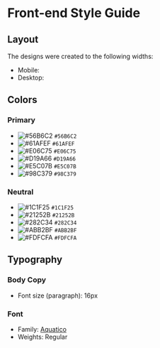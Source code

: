 # Front-end Style Guide

## Layout

The designs were created to the following widths:

- Mobile: 
- Desktop: 

## Colors

### Primary

- ![#56B6C2](https://placehold.co/20x20/56B6C2/56B6C2.png) `#56B6C2`
- ![#61AFEF](https://placehold.co/20x20/61AFEF/61AFEF.png) `#61AFEF`
- ![#E06C75](https://placehold.co/20x20/E06C75/E06C75.png) `#E06C75`
- ![#D19A66](https://placehold.co/20x20/D19A66/D19A66.png) `#D19A66`
- ![#E5C07B](https://placehold.co/20x20/E5C07B/E5C07B.png) `#E5C07B`
- ![#98C379](https://placehold.co/20x20/98C379/98C379.png) `#98C379`

### Neutral 

- ![#1C1F25](https://placehold.co/20x20/1C1F25/1C1F25.png) `#1C1F25`
- ![#21252B](https://placehold.co/20x20/21252B/21252B.png) `#21252B`
- ![#282C34](https://placehold.co/20x20/282C34/282C34.png) `#282C34`
- ![#ABB2BF](https://placehold.co/20x20/ABB2BF/ABB2BF.png) `#ABB2BF`
- ![#FDFCFA](https://placehold.co/20x20/FDFCFA/FDFCFA.png) `#FDFCFA`

## Typography

### Body Copy

- Font size (paragraph): 16px

### Font

- Family: [Aquatico](https://www.dafontfree.io/aquatico-font-free/)
- Weights: Regular
